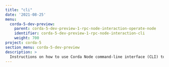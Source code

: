 ```yaml
---
title: "cli"
date: '2021-08-25'
menu:
  corda-5-dev-preview:
    parent: corda-5-dev-preview-1-rpc-node-interaction-operate-node
    identifier: corda-5-dev-preview-1-rpc-node-interaction-cli
    weight: 700
project: corda-5
section_menu: corda-5-dev-preview
description: >
  Instructions on how to use Corda Node command-line interface (CLI) to interact with nodes via HTTP-RPC.
---
```

